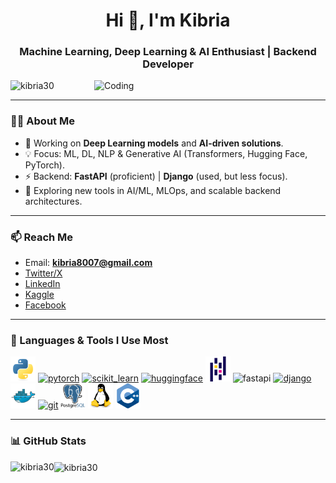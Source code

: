 <h1 align="center">Hi 👋, I'm Kibria</h1>
<h3 align="center">Machine Learning, Deep Learning & AI Enthusiast | Backend Developer</h3>

<img align="right" alt="Coding" width="370" src="https://cdn.dribbble.com/users/1162077/screenshots/3848914/programmer.gif" />

<p align="left">
  <img src="https://komarev.com/ghpvc/?username=kibria30&label=Profile%20views&color=0e75b6&style=flat" alt="kibria30" />
</p>

---

### 👨‍💻 About Me
- 🔭 Working on **Deep Learning models** and **AI-driven solutions**.
- 💡 Focus: ML, DL, NLP & Generative AI (Transformers, Hugging Face, PyTorch).
- ⚡ Backend: **FastAPI** (proficient) | **Django** (used, but less focus).
- 🌱 Exploring new tools in AI/ML, MLOps, and scalable backend architectures.

---

### 📫 Reach Me
- Email: **kibria8007@gmail.com**
- [Twitter/X](https://x.com/kibria30)
- [LinkedIn](https://www.linkedin.com/in/md-kibria-hossen-roni-428112294/)
- [Kaggle](https://www.kaggle.com/kibriahossen)
- [Facebook](https://www.facebook.com/md.kibria.hossen.96/)

---

### 🧠 Languages & Tools I Use Most

<p align="left">
  <a href="https://www.python.org" target="_blank"><img src="https://raw.githubusercontent.com/devicons/devicon/master/icons/python/python-original.svg" alt="python" width="40" height="40"/></a>
  <a href="https://pytorch.org/" target="_blank"><img src="https://www.vectorlogo.zone/logos/pytorch/pytorch-icon.svg" alt="pytorch" width="40" height="40"/></a>
  <a href="https://scikit-learn.org/" target="_blank"><img src="https://upload.wikimedia.org/wikipedia/commons/0/05/Scikit_learn_logo_small.svg" alt="scikit_learn" width="40" height="40"/></a>
  <a href="https://huggingface.co/" target="_blank"><img src="https://avatars.githubusercontent.com/u/25720743?s=200&v=4" alt="huggingface" width="40" height="40"/></a>
  <a href="https://pandas.pydata.org/" target="_blank"><img src="https://raw.githubusercontent.com/devicons/devicon/master/icons/pandas/pandas-original.svg" alt="pandas" width="40" height="40"/></a>
  <img src="https://fastapi.tiangolo.com/img/logo-margin/logo-teal.png" alt="fastapi" width="40" height="40"/>
  <a href="https://www.djangoproject.com/" target="_blank"><img src="https://cdn.worldvectorlogo.com/logos/django.svg" alt="django" width="40" height="40"/></a>
  <a href="https://www.docker.com/" target="_blank"><img src="https://raw.githubusercontent.com/devicons/devicon/master/icons/docker/docker-original.svg" alt="docker" width="40" height="40"/></a>
  <a href="https://git-scm.com/" target="_blank"><img src="https://www.vectorlogo.zone/logos/git-scm/git-scm-icon.svg" alt="git" width="40" height="40"/></a>
  <a href="https://www.postgresql.org" target="_blank"><img src="https://raw.githubusercontent.com/devicons/devicon/master/icons/postgresql/postgresql-original-wordmark.svg" alt="postgresql" width="40" height="40"/></a>
  <a href="https://www.linux.org/" target="_blank"><img src="https://raw.githubusercontent.com/devicons/devicon/master/icons/linux/linux-original.svg" alt="linux" width="40" height="40"/></a>
  <a href="https://www.w3schools.com/cpp/" target="_blank"><img src="https://raw.githubusercontent.com/devicons/devicon/master/icons/cplusplus/cplusplus-original.svg" alt="cplusplus" width="40" height="40"/></a>
</p>

---

### 📊 GitHub Stats

<p>
  <img align="left" src="https://github-readme-stats.vercel.app/api/top-langs?username=kibria30&show_icons=true&locale=en&layout=compact" alt="kibria30" />
</p>
<p>
  <img align="center" src="https://github-readme-stats.vercel.app/api?username=kibria30&show_icons=true&locale=en" alt="kibria30" />
</p>

